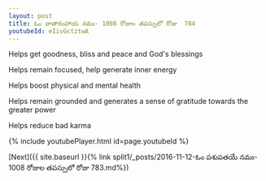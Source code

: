 ```yaml
---
layout: post
title: ఓం వాతారంహాయ నమః- 1008 రోజుల తపస్సులో రోజు  784
youtubeId: eIivGctztwA
---
```

 
 
Helps get goodness, bliss and peace and God's blessings
 
Helps remain focused, help generate inner energy 
 
Helps boost physical and mental health 
 
Helps remain grounded and generates a sense of gratitude towards the greater power 
 
Helps reduce bad karma
 
 
 
 


{% include youtubePlayer.html id=page.youtubeId %}
 
[Next]({{ site.baseurl }}{% link  split1/_posts/2016-11-12-ఓం పశుపతయే నమః- 1008 రోజుల తపస్సులో రోజు  783.md%})
 

